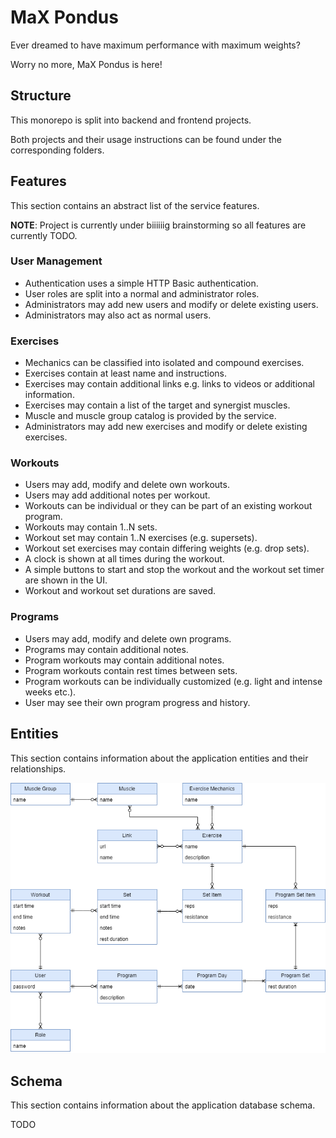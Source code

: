 # MaX Pondus
Ever dreamed to have maximum performance with maximum weights?

Worry no more, MaX Pondus is here!

## Structure
This monorepo is split into backend and frontend projects.

Both projects and their usage instructions can be found under the corresponding folders.

## Features
This section contains an abstract list of the service features.

**NOTE**: Project is currently under biiiiiig brainstorming so all features are currently TODO.

### User Management
- Authentication uses a simple HTTP Basic authentication.
- User roles are split into a normal and administrator roles.
- Administrators may add new users and modify or delete existing users.
- Administrators may also act as normal users.

### Exercises
- Mechanics can be classified into isolated and compound exercises.
- Exercises contain at least name and instructions.
- Exercises may contain additional links e.g. links to videos or additional information.
- Exercises may contain a list of the target and synergist muscles.
- Muscle and muscle group catalog is provided by the service.
- Administrators may add new exercises and modify or delete existing exercises.

### Workouts
- Users may add, modify and delete own workouts.
- Users may add additional notes per workout.
- Workouts can be individual or they can be part of an existing workout program.
- Workouts may contain 1..N sets.
- Workout set may contain 1..N exercises (e.g. supersets).
- Workout set exercises may contain differing weights (e.g. drop sets).
- A clock is shown at all times during the workout.
- A simple buttons to start and stop the workout and the workout set timer are shown in the UI.
- Workout and workout set durations are saved.

### Programs
- Users may add, modify and delete own programs.
- Programs may contain additional notes.
- Program workouts may contain additional notes.
- Program workouts contain rest times between sets.
- Program workouts can be individually customized (e.g. light and intense weeks etc.).
- User may see their own program progress and history.

## Entities
This section contains information about the application entities and their relationships.

![alt text](https://github.com/toivjon/max-pondus/blob/main/documentation/entities.png "Entities")

## Schema
This section contains information about the application database schema.

TODO
